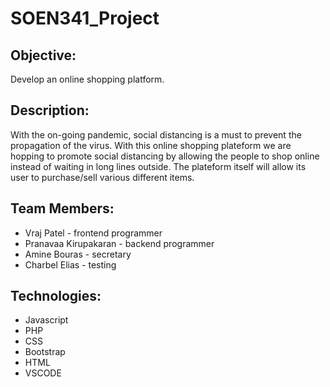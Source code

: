 # SOEN341_Project
## Objective:
Develop an online shopping platform.
## Description:
With the on-going pandemic, social distancing is a must to prevent the propagation of the
virus. With this online shopping plateform we are hopping to promote social distancing by
allowing the people to shop online instead of waiting in long lines outside. The plateform
itself will allow its user to purchase/sell various different items.
## Team Members:
- Vraj Patel - frontend programmer
- Pranavaa Kirupakaran - backend programmer
- Amine Bouras - secretary
- Charbel Elias - testing
## Technologies:
- Javascript
- PHP
- CSS
- Bootstrap
- HTML
- VSCODE
